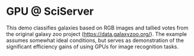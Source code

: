 # GPU @ SciServer

This demo classifies galaxies based on RGB images and tallied votes from the original galaxy zoo project (https://data.galaxyzoo.org/). The example assumes somewhat ideal conditions, but serves as demonstration of the significant efficiency gains of using GPUs for image recognition tasks.

